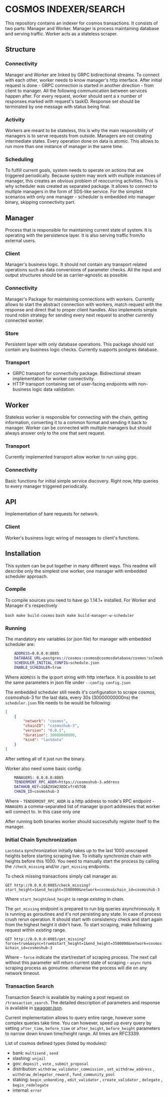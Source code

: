 # COSMOS INDEXER/SEARCH

This repository contains an indexer for cosmos transactions. It consists of two parts: Manager and Worker.
Manager is process maintaining database and serving traffic. Worker acts as a stateless scraper.

## Structure

### Connectivity

Manager and Worker are linked by GRPC bidirectional streams. To connect with each other, worker needs to know manager's http interface. After initial request is done - GRPC connection is started in another direction - from client to manager. All the following communication between services happen after.  For every request, worker should sent a x number of responses marked with request's taskID. Response set should be terminated by one message with status being final.

### Activity

Workers are meant to be stateless, this is why the main responsibility of managers is to serve requests from outside. Managers are not creating intermediate states. Every operation done on data is atomic. This allows to run more than one instance of manager in the same time.

### Scheduling

To fulfill current goals, system needs to operate on actions that are triggered periodically.  Because system may work with multiple instances of manager, this creates an obvious problem of reoccurring activities. This is why scheduler was created as separated package. It allows to connect to multiple managers in the form of SDS-like service. For the simplest scenarios with only one manager - scheduler is embedded into manager binary, skipping connectivity part.


## Manager
Process that is responsible for maintaining current state of system. It is operating with the persistence layer. It is also serving traffic from/to external users.

### Client
Manager's business logic. It should not contain any transport related operations such as data conversions of parameter checks. All the input and output structures should be as  carrier-agnostic as possible.

### Connectivity
Manager's Package for maintaining connections with workers. Currently allows to start the abstract connection with workers, match request with the response and direct that to proper client handles. Also implements simple round robin strategy for sending every next request to another currently connected worker.

### Store
Persistent layer with only database operations. This package should not contain any business logic checks. Currently supports postgres database.

### Transport
- GRPC transport for connectivity package. Bidirectional stream implementation for worker connectivity.
- HTTP transport containing set of user-facing endpoints with non-business logic data validation.

## Worker

Stateless worker is responsible for connecting with the chain, getting information, converting it to a common format and sending it back to manager.
Worker can be connected with multiple managers but should always answer only to the one that sent request.

### Transport
Currently implemented transport allow worker to run using grpc.

### Connectivity
Basic functions for initial simple service discovery. Right now, http queries to every manager triggered periodically.

## API
Implementation of bare requests for network.

### Client
Worker's business logic wiring of messages to client's functions.


## Installation
This system can be put together in many different ways. This readme will describe only the simplest one worker, one manager with embedded scheduler approach.

### Compile
To compile sources you need to have go 1.14.1+ installed. For Worker and Manager it's respectively

```bash make build-cosmos```
```bash make build-manager-w-scheduler```

### Running
The mandatory env variables (or json file) for manager with embedded scheduler are:
```bash
    ADDRESS=0.0.0.0:8085
    DATABASE_URL=postgres://cosmos:cosmos@cosmosdatabase/cosmos?sslmode=disable
    SCHEDULER_INITIAL_CONFIG=schedule.json
    ENABLE_SCHEDULER=true
```
Where `ADDRESS` is the ip:port string with http interface.
It is possible to set the same parameters in json file under `--config config.json`

The embedded scheduler still needs it's configuration to scrape cosmos, cosmoshub-3 for the last data, every 30s (30000000000ns) the `scheduler.json` file needs to be would be following:

```json
[
    {
        "network": "cosmos",
        "chainID": "cosmoshub-3",
        "version": "0.0.1",
        "duration": 30000000000,
        "kind": "lastdata"
    }
]
```
After setting all of it just run the binary.

Worker also need some basic config:

```bash
    MANAGERS: 0.0.0.0:8085
    TENDERMINT_RPC_ADDR=https://cosmoshub-3.address
    DATAHUB_KEY=1QAZXSW23EDCvfr45TGB
    CHAIN_ID=cosmoshub-3
```
Where
    - `TENDERMINT_RPC_ADDR` is a http address to node's RPC endpoint
    - `MANAGERS` a comma-separated list of manager ip:port addresses that worker will connect to. In this case only one

After running both binaries worker should successfully register itself to the manager.

### Initial Chain Synchronization
`Lastdata` synchronization initially takes up to the last 1000 unscraped heights before starting scraping live. To initially synchronize chain with heights before this 1000. You need to manually start the process by calling the `/check_missing` and/or `/get_missing` endpoints.

To check missing transactions simply call manager as:

```GET http://0.0.0.0:8085/check_missing?start_height=1&end_height=3500000&network=cosmos&chain_id=cosmoshub-3```

Where `start_height`/`end_height` is range *existing* in chain.

The `get_missing` endpoint is prepared to run big queries asynchronously. It is running as goroutines and it's not persisting any state. In case of process crush rerun operation. It should start with consistency check and start again from the highest height it didn't have.
To start scraping, make following request within *existing* range.

```GET http://0.0.0.0:8085/get_missing?force=true&async=true&start_height=1&end_height=3500000&network=cosmos&chain_id=cosmoshub-3```

Where
    - `force` indicate the start/restart of scraping process. The next call without this parameter will return current state of scraping
    - `async` runs scraping process as goroutine. otherwise the process will die on any network timeout.

### Transaction Search
Transaction Search is available by making a post request on `/transaction_search`.
The detailed description of parameters and response is available in [swagger.json](./swagger.json).

Current implementation allows to query entire range, however some complex queries take time.
You can however, speed up every query by setting `after_time`, `before_time` or `after_height`, `before_height` parameters to narrow down known time/height range.
All times are RFC3339.

List of cosmos defined types (listed by modules):
- bank:
    `multisend` , `send`
- slashing:
    `unjail`
- gov:
    `deposit` , `vote` , `submit_proposal`
- distribution:
    `withdraw_validator_commission` , `set_withdraw_address` , `withdraw_delegator_reward` , `fund_community_pool`
- staking:
    `begin_unbonding` , `edit_validator` , `create_validator` , `delegate` , `begin_redelegate`
- internal:
    `error`

